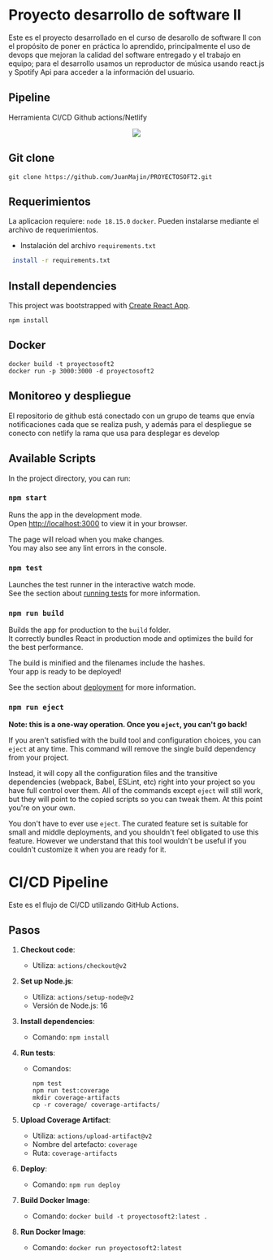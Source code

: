 # Proyecto desarrollo de software II

Este es el proyecto desarrollado en el curso de desarollo de software II con el propósito de poner en práctica lo aprendido, principalmente el uso de devops que mejoran la calidad del software entregado y el trabajo en equipo; para el desarrollo usamos un reproductor de música usando react.js y Spotify Api para acceder a la información del usuario.

## Pipeline
Herramienta CI/CD Github actions/Netlify
<p align="center">
    <img src="https://user-images.githubusercontent.com/95255931/245276970-dd276062-4477-420b-8d42-3f0872fa19df.jpg">
</p>

## Git clone
```
git clone https://github.com/JuanMajin/PROYECTOSOFT2.git
```

## Requerimientos

La aplicacion requiere: ```node 18.15.0``` ```docker```. Pueden instalarse mediante el archivo de requerimientos.

- Instalación del archivo ```requirements.txt```
```bash
 install -r requirements.txt
```

## Install dependencies

This project was bootstrapped with [Create React App](https://github.com/facebook/create-react-app).
```
npm install
```

## Docker

```
docker build -t proyectosoft2
docker run -p 3000:3000 -d proyectosoft2
```
## Monitoreo y despliegue

El repositorio de github está conectado con un grupo de teams que envía notificaciones cada que se realiza push, y además para el despliegue se conecto con netlify la rama que usa para desplegar es develop

## Available Scripts 

In the project directory, you can run:

### `npm start`

Runs the app in the development mode.\
Open [http://localhost:3000](http://localhost:3000) to view it in your browser.

The page will reload when you make changes.\
You may also see any lint errors in the console.

### `npm test`

Launches the test runner in the interactive watch mode.\
See the section about [running tests](https://facebook.github.io/create-react-app/docs/running-tests) for more information.

### `npm run build`

Builds the app for production to the `build` folder.\
It correctly bundles React in production mode and optimizes the build for the best performance.

The build is minified and the filenames include the hashes.\
Your app is ready to be deployed!

See the section about [deployment](https://facebook.github.io/create-react-app/docs/deployment) for more information.

### `npm run eject`

**Note: this is a one-way operation. Once you `eject`, you can't go back!**

If you aren't satisfied with the build tool and configuration choices, you can `eject` at any time. This command will remove the single build dependency from your project.

Instead, it will copy all the configuration files and the transitive dependencies (webpack, Babel, ESLint, etc) right into your project so you have full control over them. All of the commands except `eject` will still work, but they will point to the copied scripts so you can tweak them. At this point you're on your own.

You don't have to ever use `eject`. The curated feature set is suitable for small and middle deployments, and you shouldn't feel obligated to use this feature. However we understand that this tool wouldn't be useful if you couldn't customize it when you are ready for it.

# CI/CD Pipeline

Este es el flujo de CI/CD utilizando GitHub Actions.

## Pasos

1. **Checkout code**:
   - Utiliza: `actions/checkout@v2`

2. **Set up Node.js**:
   - Utiliza: `actions/setup-node@v2`
   - Versión de Node.js: 16

3. **Install dependencies**:
   - Comando: `npm install`

4. **Run tests**:
   - Comandos:
     ```
     npm test
     npm run test:coverage
     mkdir coverage-artifacts
     cp -r coverage/ coverage-artifacts/
     ```

5. **Upload Coverage Artifact**:
   - Utiliza: `actions/upload-artifact@v2`
   - Nombre del artefacto: `coverage`
   - Ruta: `coverage-artifacts`

6. **Deploy**:
   - Comando: `npm run deploy`

7. **Build Docker Image**:
   - Comando: `docker build -t proyectosoft2:latest .`

8. **Run Docker Image**:
   - Comando: `docker run proyectosoft2:latest`
